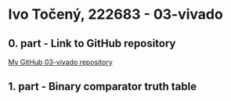 # Ivo Točený, 222683 - 03-vivado

## 0. part - Link to GitHub repository

[My GitHub 03-vivado repository](https://github.com/Ivo-Toceny-222683/Digital-electronics-1/tree/main/Labs/03-vivado)

## 1. part - Binary comparator truth table